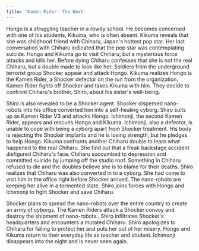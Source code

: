 ```yaml
---
title: 'Kamen Rider: The Next'
---
```


Hongo is a struggling teacher in a rowdy school. He becomes concerned with one
of his students, Kikuma, who is often absent. Kikuma reveals that she was
childhood friend with Chiharu, Japan's hottest pop star. Her last conversation
with Chiharu indicated that the pop star was contemplating suicide. Hongo and
Kikuma go to visit Chiharu, but a mysterious force attacks and kills her. Before
dying Chiharu confesses that she is not the real Chiharu, but a double made to
look like her. Soldiers from the underground terrorist group Shocker appear and
attack Hongo. Kikuma realizes Hongo is the Kamen Rider, a Shocker defector on
the run from the organization. Kamen Rider fights off Shocker and takes Kikuma
with him. They decide to confront Chiharu's brother, Shiro, about his sister's
well-being.

Shiro is also revealed to be a Shocker agent. Shocker dispersed nano-robots into
his office converted him into a self-healing cyborg. Shiro suits up as Kamen
Rider V3 and attacks Hongo. Ichimonji, the second Kamen Rider, appears and
rescues Hongo and Kikuma. Ichimonji, also a defector, is unable to cope with
being a cyborg apart from Shocker treatment. His body is rejecting the Shocker
implants and he is losing strength, but he pledges to help Hongo. Kikuma
confronts another Chiharu double to learn what happened to the real Chiharu. She
find out that a freak backstage accident disfigured Chiharu's face. Chiharu
succumbed to depression and committed suicide by jumping off the studio roof.
Something in Chiharu refused to die and the doubles believe she is to blame for
their deaths. Shiro realizes that Chiharu was also converted in to a cyborg. She
had come to visit him in the office right before Shocker arrived. The
nano-robots are keeping her alive in a tormented state. Shiro joins forces with
Hongo and Ichimonji to fight Shocker and save Chiharu.

Shocker plans to spread the nano-robots over the entire country to create an
army of cyborgs. The Kamen Riders attack a Shocker convoy and destroy the
shipment of nano-robots.. Shiro infiltrates Shocker's headquarters and
encounters a mutated Chiharu. Shiro apologizes to Chiharu for failing to protect
her and puts her out of her misery. Hongo and Kikuma return to their everyday
life as teacher and student. Ichimonji disappears into the night and is never
seen again.
